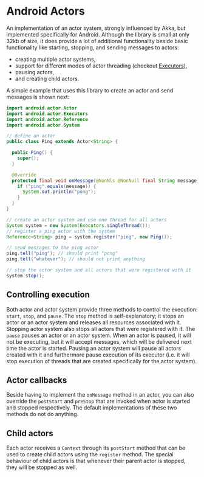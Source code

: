 # Android Actors

An implementation of an actor system, strongly influenced by Akka, but implemented specifically for Android. Although the library is small at only 32kb of size, it does provide a lot of additional functionality beside basic functionality like starting, stopping, and sending messages to actors:
* creating multiple actor systems,
* support for different modes of actor threading (checkout [Executors](core/src/main/java/android/actor/Executors.java)),
* pausing actors,
* and creating child actors.

A simple example that uses this library to create an actor and send messages is shown next:
```java
import android.actor.Actor
import android.actor.Executors
import android.actor.Reference
import android.actor.System

// define an actor
public class Ping extends Actor<String> {

  public Ping() {
    super();
  }

  @Override
  protected final void onMessage(@NonNls @NonNull final String message) {
    if ("ping".equals(message)) {
      System.out.println("pong");
    }
  }
}

// create an actor system and use one thread for all actors
System system = new System(Executors.singleThread());
// register a ping actor with the system
Reference<String> ping = system.register("ping", new Ping());

// send messages to the ping actor
ping.tell("ping"); // should print "pong"
ping.tell("whatever"); // should not print anything

// stop the actor system and all actors that were registered with it
system.stop();
```

## Controlling execution

Both actor and actor system provide three methods to control the execution: `start`, `stop`, and `pause`. The `stop` method is self-explanatory; it stops an actor or an actor system and releases all resources associated with it. Stopping actor system also stops all actors that were registered with it. The `pause` pauses an actor or an actor system. When an actor is paused, it will not be executing, but it will accept messages, which will be delivered next time the actor is started. Pausing an actor system will pause all actors created with it and furthermore pause execution of its executor (i.e. it will stop execution of threads that are created specifically for the actor system).

## Actor callbacks

Beside having to implement the `onMessage` method in an actor, you can also override the `postStart` and `preStop` that are invoked when actor is started and stopped respectively. The default implementations of these two methods do not do anything.

## Child actors

Each actor receives a `Context` through its `postStart` method that can be used to create child actors using the `register` method. The special behaviour of child actors is that whenever their parent actor is stopped, they will be stopped as well.
